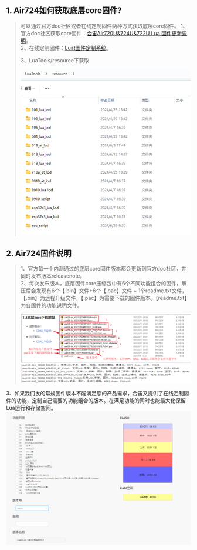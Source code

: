 ## 1. Air724如何获取底层core固件?
>可以通过官方doc社区或者在线定制固件两种方式获取底层core固件。
>1、官方doc社区获取core固件：[合宙Air720U&724U&722U Lua 固件更新说明](https://doc.openluat.com/article/1334 "合宙Air720U&724U&722U Lua 固件更新说明")。<br>
>2、在线定制固件：[Luat固件定制系统](https://doc.openluat.com/shareArticle/Vf34iUQh9em7c "Luat固件定制系统")。
>
>3、LuaTools/resource下获取
>
>![](../../image/常见问题/core固件使用问题/QQ20240711-162902.png)

## 2. Air724固件说明
>1、官方每一个内测通过的底层core固件版本都会更新到官方doc社区，并同时发布版本releasenote。<br>
>2、每次发布版本，底层固件core压缩包中有6个不同功能组合的固件，解压后会发现有6个【.bin】文件+6个【.pac】文件 + 1个readme.txt文件，【.bin】为远程升级文件，【.pac】为需要下载的固件版本。【readme.txt】为各固件的功能说明文件。
>
>![](../../image/常见问题/core固件使用问题/20220722161216631_image.png)<br>![](../../image/常见问题/core固件使用问题/20220722162258721_image.png)

3、如果我们发的常规固件版本不能满足您的产品需求，合宙又提供了在线定制固件的功能，定制自己需要的功能组合的版本。在满足功能的同时也能最大化保留Lua运行和存储空间。
![](../../image/常见问题/core固件使用问题/20220722162025050_image.png)

